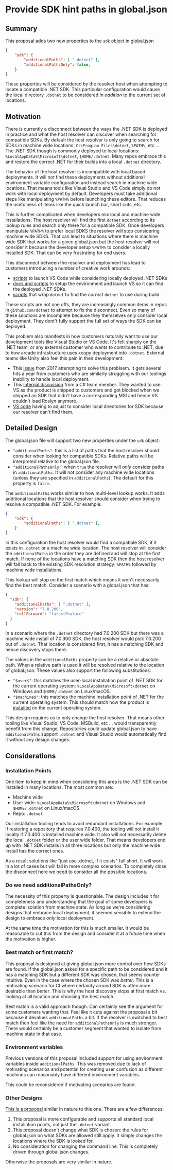 # Provide SDK hint paths in global.json

## Summary

This proposal adds two new properties to the `sdk` object in
[global.json][global-json-schema]

```json
{
    "sdk": {
        "additionalPaths": [ ".dotnet" ],
        "additionalPathsOnly": false,
    }
}
```

These properties will be considered by the resolver host when attempting to
locate a compatible .NET SDK. This particular configuration would cause the
local directory `.dotnet` to be considered _in addition_ to the current set of
locations.

## Motivation
There is currently a disconnect between the ways the .NET SDK is deployed in
practice and what the host resolver can discover when searching for compatible
SDKs. By default the host resolver is only going to search for SDKs in machine
wide locations: `C:\Program Files\dotnet`, `%PATH%`, etc ...  The .NET SDK
though is commonly deployed to local locations: `%LocalAppData%\Microsoft\dotnet`,
`$HOME/.dotnet`. Many repos embrace this and restore the correct .NET for their
builds into a local `.dotnet` directory.

The behavior of the host resolver is incompatible with local based deployments.
It will not find these deployments without additional environment variable
configuration and instead search in machine wide locations. That means tools
like Visual Studio and VS Code simply do not work with local deployment by
default. Developers must take additional steps like manipulating `%PATH%` before
launching these editors. That reduces the usefulness of items like the quick
launch bar, short cuts, etc.

This is further complicated when developers mix local and machine wide
installations. The host resolver will find the first `dotnet` according to its
lookup rules and search only there for a compatible SDK. Once developers
manipulate `%PATH%` to prefer local SDKS the resolver will stop considering
machine wide SDKS. That can lead to situations where there is machine wide SDK
that works for a given global.json but the host resolver will not consider it
because the developer setup `%PATH%` to consider a locally installed SDK. That
can be very frustrating for end users.

This disconnect between the resolver and deployment has lead to customers
introducing a number of creative work arounds:

- [scripts][example-scripts-razor] to launch VS Code while considering locally
deployed .NET SDKs
- [docs and scripts][example-scripts-build] to setup the environment and launch
VS so it can find the deployed .NET SDKs.
- [scripts][example-scripts-dotnet] that wrap `dotnet` to find the  _correct_
`dotnet` to use during build.

These scripts are not one offs, they are increasingly common items in repos in
`github.com/dotnet` to attempt to fix the disconnect. Even so many of these
solutions are incomplete because they themselves only consider local deployment.
They dont't fully support the full set of ways the SDK can be deployed.

This problem also manifests in how customers naturally want to use our
development tools like Visual Studio or VS Code. It's felt sharply on the .NET
team, or any external customer who wants to contribute to .NET, due to how
arcade infrastructure uses xcopy deployment into `.dotnet`. External teams
like Unity also feel this pain in their development:

- This [issue][cases-sdk-issue] from 2017 attempting
to solve this problsem. It gets several hits a year from customers who are
similarly struggling with our toolings inability to handle local deployment.
- This [internal discussion][cases-internal-discussion] from a C# team member.
They wanted to use VS as the product is shipped to customers and got blocked
when we shipped an SDK that didn't have a corresponding MSI and hence VS
couldn't load Roslyn anymore.
- [VS code][cases-vscode] having to adjust to consider local directories for SDK
because our resolver can't find them.

## Detailed Design

The global.json file will support two new properties under the `sdk` object:

- `"additionalPaths"`: this is a list of paths that the host resolver should
consider when looking for compatible SDKs. Relative paths will be interpreted
relative to the global.json file.
- `"additionalPathsOnly"`: when `true` the resolver will _only_ consider paths
in `additionalPaths`. It will not consider any machine wide locations (unless
they are specified in `additionalPaths`). The default for this property is
`false`.

The `additionalPaths` works similar to how multi-level lookup works. It adds
additional locations that the host resolver should consider when trying to
resolve a compatible .NET SDK. For example:

```json
{
    "sdk": {
        "additionalPaths": [ ".dotnet" ],
    }
}
```

In this configuration the host resolver would find a compatible SDK, if it
exists in `.dotnet` or a machine wide location. The host resolver will consider
the `additionalPaths` in the order they are defined and will stop at the first
match. If none of the locations have a matching SDK then the host resolver will
fall back to the existing SDK resolution strategy: `%PATH%` followed by machine
wide installations.

This lookup will stop on the first match which means it won't necessarily find
the best match. Consider a scenario with a global.json that has:

```json
{
  "sdk": {
    "additionalPaths": [ ".dotnet" ],
    "version": "7.0.200",
    "rollForward": "latestFeature"
  }
}
```

In a scenario where the `.dotnet` directory had 7.0.200 SDK but there was a
machine wide install of 7.0.300 SDK, the host resolver would pick 7.0.200 out
of `.dotnet`. That location is considered first, it has a matching SDK and
hence discovery stops there.

The values in the `additionalPaths` property can be a relative or absolute path.
When a relative path is used it will be resolved relative to the location of
global.json. These values also support the following substitutions:

- `"$user$"`: this matches the user-local installation point of .NET SDK for the
current operating system: `%LocalAppData%\Microsoft\dotnet` on Windows and
`$HOME/.dotnet` on Linux/macOS.
- `"$machine$"`: this matches the machine installation point of .NET for the
current operating system. This should match how the product is
[installed][installation-doc] on the current operating system.

This design requires us to only change the host resolver. That means other
tooling like Visual Studio, VS Code, MSBuild, etc ... would transparently
benefit from this change. Repositories could update global.json to have
`additionalPaths` support `.dotnet` and Visual Studio would automatically find
it without any design changes.

## Considerations

### Installation Points

One item to keep in mind when considering this area is the .NET SDK can be
installed in many locations. The most common are:

- Machine wide
- User wide: `%LocalAppData%\Microsoft\dotnet` on Windows and `$HOME/.dotnet`
on Linux/macOS.
- Repo: `.dotnet`

Our installation tooling tends to avoid redundant installations. For example, if
restoring a repository that requires 7.0.400, the tooling will not install it
locally if 7.0.400 is installed machine wide. It also will not necessarily
delete the local `.dotnet` folder or the user wide folder. That means developers
end up with .NET SDK installs in all three locations but only the machine wide
install has the correct ones.

As a result solutions like "just use .dotnet, if it exists" fall short. It will
work in a lot of cases but will fail in more complex scenarios. To completely
close the disconnect here we need to consider all the possible locations.

### Do we need additionalPathsOnly?

The necessity of this property is questionable. The design includes it for
completeness and understanding that the goal of some developers is complete
isolation from machine state. As long as we're considering designs that embrace
local deployment, it seemed sensible to extend the design to embrace _only_
local deployment.

At the same time the motivation for this is much smaller. It would be reasonable
to cut this from the design and consider it at a future time when the motivation
is higher.

### Best match or first match?

This proposal is designed at giving global.json more control over how SDKs are
found. If the global.json asked for a specific path to be considered and it has
a matching SDK but a different SDK was chosen, that seems counter intuitive.
Even in the case where the chosen SDK was _better_. This is a motivating
scenario for CI where certainty around SDK is often more desirable than
_better_. This is why the host discovery stops at first match vs. looking at
all location and choosing the best match.

Best match is a valid approach though. Can certainly see the argument for some
customers wanting that. Feel like it cuts against the proposal a bit because it
devalues `additionalPaths` a bit. If the resolver is switched to best match then
feel like the need for `additionalPathsOnly` is much stronger. There would
certainly be a customer segment that wanted to isolate from machine state in
that case.

### Environment variables

Previous versions of this proposal included support for using environment
variables inside `additionalPaths`. This was removed due to lack of motivating
scenarios and potential for creating user confusion as different machines can
reasonably have different environment variables.

This could be reconsidered if motivating scenarios are found.

### Other Designs

[This is a proposal][designs-other] similar in nature to this one. There are a
few differences:

1. This proposal is more configurable and supports all standard local
installation points, not just the `.dotnet` variant.
2. This proposal doesn't change what SDK is chosen: the rules for global.json
on what SDKs are allowed still apply. It simply changes the locations where the
SDK is looked for.
3. No consideration for changing the command line. This is completely driven
through global.json changes.

Otherwise the proposals are very similar in nature.

[global-json-schema]: https://learn.microsoft.com/en-us/dotnet/core/tools/global-json#globaljson-schema
[example-scripts-razor]: https://github.com/dotnet/razor/pull/9550
[example-scripts-build]: https://github.com/dotnet/sdk/blob/518c60dbe98b51193b3a9ad9fc44e055e6e10fa0/documentation/project-docs/developer-guide.md?plain=1#L38
[example-scripts-dotnet]: https://github.com/dotnet/runtime/blob/main/dotnet.cmd
[cases-sdk-issue]: https://github.com/dotnet/sdk/issues/8254
[cases-internal-discussion]: https://teams.microsoft.com/l/message/19:ed7a508bf00c4b088a7760359f0d0308@thread.skype/1698341652961?tenantId=72f988bf-86f1-41af-91ab-2d7cd011db47&groupId=4ba7372f-2799-4677-89f0-7a1aaea3706c&parentMessageId=1698341652961&teamName=.NET%20Developer%20Experience&channelName=InfraSwat&createdTime=1698341652961
[cases-vscode]: https://github.com/dotnet/vscode-csharp/issues/6471
[designs-other]: https://github.com/dotnet/designs/blob/main/accepted/2022/version-selection.md#local-dotnet
[installation-doc]: https://github.com/dotnet/designs/blob/main/accepted/2021/install-location-per-architecture.md
